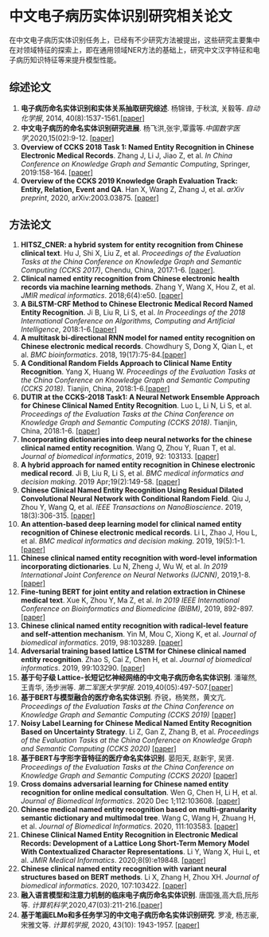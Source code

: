 # 中文电子病历实体识别研究相关论文 #

在中文电子病历实体识别任务上，已经有不少研究方法被提出，这些研究主要集中在对领域特征的探索上，即在通用领域NER方法的基础上，研究中文汉字特征和电子病历知识特征等来提升模型性能。


## 综述论文 ##
1. **电子病历命名实体识别和实体关系抽取研究综述**. 杨锦锋, 于秋滨, 关毅等. *自动化学报*, 2014, 40(8):1537-1561.[[paper]](https://nxgp.cnki.net/kcms/detail?v=3uoqIhG8C46NmWw7YpEsKL%25mmd2BWhGHP2RH%25mmd2FCcuaMktoPCjRlKnAIz4oZz%25mmd2BWOWrqC5VotmpIfFB%25mmd2FZRngYzCVRatXzqraGtMafLaJ&uniplatform=NZKPT)
2. **中文电子病历的命名实体识别研究进展**. 杨飞洪,张宇,覃露等.*中国数字医学*,2020,15(02):9-12. [[paper]](https://nxgp.cnki.net/kcms/detail?v=3uoqIhG8C46NmWw7YpEsKMypi3qVj28LGACqMpRVR0Cx7F0z4nrArNWbts3p5zihivTqK4RpjMhvn4k60HG29gkaN2O%25mmd2FT23D&uniplatform=NZKPT)
2. **Overview of CCKS 2018 Task 1: Named Entity Recognition in Chinese Electronic Medical Records**. Zhang J, Li J, Jiao Z, et al. *In China Conference on Knowledge Graph and Semantic Computing*, Springer, 2019:158-164. [[paper]](https://link.springer.com/chapter/10.1007/978-981-15-1956-7_14) 
2. **Overview of the CCKS 2019 Knowledge Graph Evaluation Track: Entity, Relation, Event and QA**. Han X, Wang Z, Zhang J, et al. *arXiv preprint*, 2020, arXiv:2003.03875. [[paper]](https://arxiv.org/abs/2003.03875) 



## 方法论文 ##
1. **HITSZ_CNER: a hybrid system for entity recognition from Chinese clinical text**. Hu J, Shi X, Liu Z, et al.  *Proceedings of the Evaluation Tasks at the China Conference on Knowledge Graph and Semantic Computing (CCKS 2017)*, Chendu, China, 2017:1-6. [[paper]](http://ceur-ws.org/Vol-1976/paper05.pdf).
2. **Clinical named entity recognition from Chinese electronic health records via machine learning methods**. Zhang Y, Wang X, Hou Z, et al. *JMIR medical informatics*. 2018;6(4):e50. [[paper]](https://doi.org/10.2196/medinform.9965)
2. **A BiLSTM-CRF Method to Chinese Electronic Medical Record Named Entity Recognition**. Ji B, Liu R, Li S, et al. *In Proceedings of the 2018 International Conference on Algorithms, Computing and Artificial Intelligence*, 2018:1-6.[[paper]](https://doi.org/10.1145/3302425.3302465) 
3. **A multitask bi-directional RNN model for named entity recognition on Chinese electronic medical records**. Chowdhury S, Dong X, Qian L, et al. *BMC bioinformatics*. 2018, 19(17):75-84.[[paper]](https://doi.org/10.1186/s12859-018-2467-9) 
2. **A Conditional Random Fields Approach to Clinical Name Entity Recognition**. Yang X, Huang W. *Proceedings of the Evaluation Tasks at the China Conference on Knowledge Graph and Semantic Computing (CCKS 2018)*. Tianjin, China, 2018:1-6.[[paper]](http://ceur-ws.org/Vol-2242/paper01.pdf)
5. **DUTIR at the CCKS-2018 Task1: A Neural Network Ensemble Approach for Chinese Clinical Named Entity Recognition**. Luo L, Li N, Li S, et al. *Proceedings of the Evaluation Tasks at the China Conference on Knowledge Graph and Semantic Computing (CCKS 2018)*. Tianjin, China, 2018:1-6. [[paper]](http://ceur-ws.org/Vol-2242/paper02.pdf)
2. **Incorporating dictionaries into deep neural networks for the chinese clinical named entity recognition**. Wang Q, Zhou Y, Ruan T, et al. *Journal of biomedical informatics*, 2019, 92: 103133. [[paper]](https://doi.org/10.1016/j.jbi.2019.103133)
3. **A hybrid approach for named entity recognition in Chinese electronic medical record**. Ji B, Liu R, Li S, et al. *BMC medical informatics and decision making*. 2019 Apr;19(2):149-58. [[paper]](https://doi.org/10.1186/s12911-019-0767-2)
4. **Chinese Clinical Named Entity Recognition Using Residual Dilated Convolutional Neural Network with Conditional Random Field**. Qiu J, Zhou Y, Wang Q, et al. *IEEE Transactions on NanoBioscience*. 2019, 18(3):306-315. [[paper]](https://doi.org/10.1109/TNB.2019.2908678)
4. **An attention-based deep learning model for clinical named entity recognition of Chinese electronic medical records**. Li L, Zhao J, Hou L, et al. *BMC medical informatics and decision making*. 2019, 19(5):1-1. [[paper]](https://doi.org/10.1186/s12911-019-0933-6)
5. **Chinese clinical named entity recognition with word-level information incorporating dictionaries**. Lu N, Zheng J, Wu W, et al. *In 2019 International Joint Conference on Neural Networks (IJCNN)*, 2019,1-8. [[paper]](https://doi.org/10.1109/IJCNN.2019.8852113)
6. **Fine-tuning BERT for joint entity and relation extraction in Chinese medical text**. Xue K, Zhou Y, Ma Z, et al.  *In 2019 IEEE International Conference on Bioinformatics and Biomedicine (BIBM)*, 2019, 892-897. [[paper]](https://doi.org/10.1109/BIBM47256.2019.8983370)
7. **Chinese clinical named entity recognition with radical-level feature and self-attention mechanism**. Yin M, Mou C, Xiong K, et al. *Journal of biomedical informatics*. 2019, 98:103289. [[paper]](https://doi.org/10.1016/j.jbi.2019.103289)
8. **Adversarial training based lattice LSTM for Chinese clinical named entity recognition**. Zhao S, Cai Z, Chen H, et al. *Journal of biomedical informatics*. 2019, 99:103290. [[paper]](https://doi.org/10.1016/j.jbi.2019.103290)
3. **基于句子级 Lattice-长短记忆神经网络的中文电子病历命名实体识别**. 潘璀然, 王青华, 汤步洲等. *第二军医大学学报*. 2019,40(05):497-507.[[paper]](https://doi.org/10.16781/j.0258-879x.2019.05.0497)
4. **基于BERT与模型融合的医疗命名实体识别**. 乔锐，杨笑然，黄文亢. *Proceedings of the Evaluation Tasks at the China Conference on Knowledge Graph and Semantic Computing (CCKS 2019)* [[paper]](https://conference.bj.bcebos.com/ccks2019/eval/webpage/pdfs/eval_paper_1_1_1.pdf)
6. **Noisy Label Learning for Chinese Medical Named Entity Recognition Based on Uncertainty Strategy**. Li Z, Gan Z, Zhang B, et al. *Proceedings of the Evaluation Tasks at the China Conference on Knowledge Graph and Semantic Computing (CCKS 2020)* [[paper]](https://bj.bcebos.com/v1/conference/ccks2020/eval_paper/ccks2020_eval_paper_3_1_1.pdf)
7. **基于BERT与字形字音特征的医疗命名实体识别**. 晏阳天, 赵新宇, 吴贤. *Proceedings of the Evaluation Tasks at the China Conference on Knowledge Graph and Semantic Computing (CCKS 2020)* [[paper]](https://bj.bcebos.com/v1/conference/ccks2020/eval_paper/ccks2020_eval_paper_3_1_2.pdf)
7. **Cross domains adversarial learning for Chinese named entity recognition for online medical consultation**. Wen G, Chen H, Li H, et al. *Journal of Biomedical Informatics*. 2020 Dec 1;112:103608. [[paper]](https://doi.org/10.1016/j.jbi.2020.103608)
8. **Chinese medical named entity recognition based on multi-granularity semantic dictionary and multimodal tree**. Wang C, Wang H, Zhuang H, et al. *Journal of Biomedical Informatics*. 2020, 111:103583. [[paper]](https://doi.org/10.1016/j.jbi.2020.103583)
9. **Chinese Clinical Named Entity Recognition in Electronic Medical Records: Development of a Lattice Long Short-Term Memory Model With Contextualized Character Representations**. Li Y, Wang X, Hui L, et al. *JMIR Medical Informatics*. 2020;8(9):e19848. [[paper]](https://doi.org/10.2196/19848)
10. **Chinese clinical named entity recognition with variant neural structures based on BERT methods**. Li X, Zhang H, Zhou XH. *Journal of biomedical informatics*. 2020, 107:103422. [[paper]](https://doi.org/10.1016/j.jbi.2020.103422)
11. **融入语言模型和注意力机制的临床电子病历命名实体识别**. 唐国强,高大启,阮彤等. *计算机科学*,2020,47(03):211-216.[[paper]](https://kns.cnki.net/kcms/detail/detail.aspx?dbcode=CJFD&dbname=CJFDLAST2020&filename=JSJA202003034&v=Ntl86ICshXNN1esogTLhJ2IVb0OpIvyIjXQtWpJ%25mmd2BHFriZZVaOS1OAvlni6EQ3gJB)
3. **基于笔画ELMo和多任务学习的中文电子病历命名实体识别研究**. 罗凌, 杨志豪, 宋雅文等. *计算机学报*, 2020, 43(10): 1943-1957. [[paper]](https://nxgp.cnki.net/kcms/detail?v=3uoqIhG8C46NmWw7YpEsKMypi3qVj28LGACqMpRVR0Cx7F0z4nrArOkieaNEVV6aCvPFCLMxyD4Jd9UPWqorowq7bp%25mmd2BEnUre&uniplatform=NZKPT)






